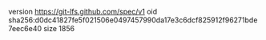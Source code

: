 version https://git-lfs.github.com/spec/v1
oid sha256:d0dc41827fe5f021506e0497457990da17e3c6dcf825912f96271bde7eec6e40
size 1856
